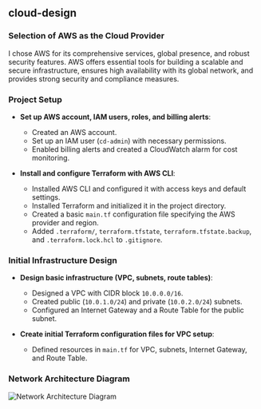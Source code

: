 ## cloud-design

### Selection of AWS as the Cloud Provider
I chose AWS for its comprehensive services, global presence, and robust security features. AWS offers essential tools for building a scalable and secure infrastructure, ensures high availability with its global network, and provides strong security and compliance measures.

### Project Setup

- **Set up AWS account, IAM users, roles, and billing alerts**:
  - Created an AWS account.
  - Set up an IAM user (`cd-admin`) with necessary permissions.
  - Enabled billing alerts and created a CloudWatch alarm for cost monitoring.

- **Install and configure Terraform with AWS CLI**:
  - Installed AWS CLI and configured it with access keys and default settings.
  - Installed Terraform and initialized it in the project directory.
  - Created a basic `main.tf` configuration file specifying the AWS provider and region.
  - Added `.terraform/`, `terraform.tfstate`, `terraform.tfstate.backup`, and `.terraform.lock.hcl` to `.gitignore`.

### Initial Infrastructure Design
- **Design basic infrastructure (VPC, subnets, route tables)**:
  - Designed a VPC with CIDR block `10.0.0.0/16`.
  - Created public (`10.0.1.0/24`) and private (`10.0.2.0/24`) subnets.
  - Configured an Internet Gateway and a Route Table for the public subnet.

- **Create initial Terraform configuration files for VPC setup**:
  - Defined resources in `main.tf` for VPC, subnets, Internet Gateway, and Route Table.

### Network Architecture Diagram
![Network Architecture Diagram](https://i.postimg.cc/vZCpBwm8/diagram-export-07-06-2024-18-57-55.png)
